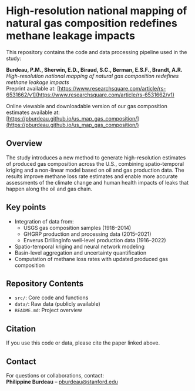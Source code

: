 # High-resolution national mapping of natural gas composition redefines methane leakage impacts

This repository contains the code and data processing pipeline used in the study:

**Burdeau, P.M., Sherwin, E.D., Biraud, S.C., Berman, E.S.F., Brandt, A.R.**  
*High-resolution national mapping of natural gas composition redefines methane leakage impacts*  
Preprint available at: [https://www.researchsquare.com/article/rs-6531662/v1](https://www.researchsquare.com/article/rs-6531662/v1)


Online viewable and downloadable version of our gas composition estimates available at: [https://pburdeau.github.io/us_map_gas_composition/](https://pburdeau.github.io/us_map_gas_composition/)

## Overview

The study introduces a new method to generate high-resolution estimates of produced gas composition across the U.S., combining spatio-temporal kriging and a non-linear model based on oil and gas production data. The results improve methane loss rate estimates and enable more accurate assessments of the climate change and human health impacts of leaks that happen along the oil and gas chain.

## Key points

- Integration of data from:
  - USGS gas composition samples (1918–2014)
  - GHGRP production and processing data (2015–2021)
  - Enverus DrillingInfo well-level production data (1916–2022)
- Spatio-temporal kriging and neural network modeling
- Basin-level aggregation and uncertainty quantification
- Computation of methane loss rates with updated produced gas composition

## Repository Contents

- `src/`: Core code and functions
- `data/`: Raw data (publicly available)
- `README.md`: Project overview

## Citation

If you use this code or data, please cite the paper linked above.

## Contact

For questions or collaborations, contact:  
**Philippine Burdeau** – pburdeau@stanford.edu

